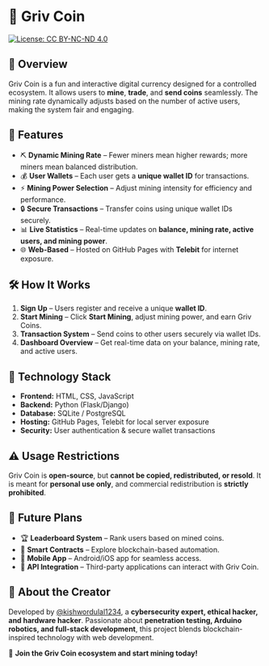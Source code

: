 # 🚀 Griv Coin
[![License: CC BY-NC-ND 4.0](https://img.shields.io/badge/License-CC%20BY--NC%20ND%204.0-lightgrey.svg)](https://creativecommons.org/licenses/by-nc-nd/4.0/)

## 🌟 Overview
Griv Coin is a fun and interactive digital currency designed for a controlled ecosystem. It allows users to **mine**, **trade**, and **send coins** seamlessly. The mining rate dynamically adjusts based on the number of active users, making the system fair and engaging.

## 🎯 Features
- ⛏ **Dynamic Mining Rate** – Fewer miners mean higher rewards; more miners mean balanced distribution.
- 💰 **User Wallets** – Each user gets a **unique wallet ID** for transactions.
- ⚡ **Mining Power Selection** – Adjust mining intensity for efficiency and performance.
- 🔒 **Secure Transactions** – Transfer coins using unique wallet IDs securely.
- 📊 **Live Statistics** – Real-time updates on **balance, mining rate, active users, and mining power**.
- 🌐 **Web-Based** – Hosted on GitHub Pages with **Telebit** for internet exposure.

## 🛠 How It Works
1. **Sign Up** – Users register and receive a unique **wallet ID**.
2. **Start Mining** – Click **Start Mining**, adjust mining power, and earn Griv Coins.
3. **Transaction System** – Send coins to other users securely via wallet IDs.
4. **Dashboard Overview** – Get real-time data on your balance, mining rate, and active users.

## 🔧 Technology Stack
- **Frontend:** HTML, CSS, JavaScript
- **Backend:** Python (Flask/Django)
- **Database:** SQLite / PostgreSQL
- **Hosting:** GitHub Pages, Telebit for local server exposure
- **Security:** User authentication & secure wallet transactions

## ⚠️ Usage Restrictions
Griv Coin is **open-source**, but **cannot be copied, redistributed, or resold**. It is meant for **personal use only**, and commercial redistribution is **strictly prohibited**.

## 🔮 Future Plans
- 🏆 **Leaderboard System** – Rank users based on mined coins.
- 📝 **Smart Contracts** – Explore blockchain-based automation.
- 📱 **Mobile App** – Android/iOS app for seamless access.
- 🔗 **API Integration** – Third-party applications can interact with Griv Coin.

## 👤 About the Creator
Developed by [@kishwordulal1234](https://github.com/kishwordulal1234), a **cybersecurity expert, ethical hacker, and hardware hacker**. Passionate about **penetration testing, Arduino robotics, and full-stack development**, this project blends blockchain-inspired technology with web development.

🚀 **Join the Griv Coin ecosystem and start mining today!**


